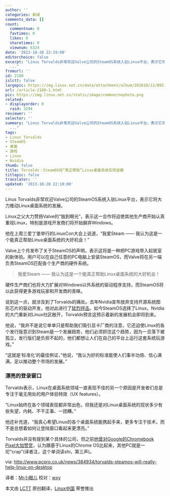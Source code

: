 ```yaml
---
author: ''
categories: 新闻
comments_data: []
count:
  commentnum: 0
  favtimes: 0
  likes: 0
  sharetimes: 0
  viewnum: 6324
date: '2013-10-28 22:19:00'
editorchoice: false
excerpt: "Linus Torvalds非常欢迎Valve公司的SteamOS系统入驻Linux平台，表示它将大力推动Linux桌面系统的发展。\r\nLinux之父大力赞扬Valve的独到眼光，表示这一合作将迫使其他生产商开始认真重视Linux，特别是游戏开发商们将开
  ..."
fromurl: ''
id: 2180
islctt: false
largepic: https://img.linux.net.cn/data/attachment/album/201610/12/095124vr9cmdgilii8rrwr.png
url: /article-2180-1.html
pic: https://img.linux.net.cn/static/image/common/nophoto.png
related:
- displayorder: 0
  raid: 3294
reviewer: ''
selector: ''
summary: "Linus Torvalds非常欢迎Valve公司的SteamOS系统入驻Linux平台，表示它将大力推动Linux桌面系统的发展。\r\nLinux之父大力赞扬Valve的独到眼光，表示这一合作将迫使其他生产商开始认真重视Linux，特别是游戏开发商们将开
  ..."
tags:
- Linus Torvalds
- SteamOS
- 桌面
- 游戏
- Linux
- Nvidia
thumb: false
title: Torvalds：SteamOS将“真正帮助”Linux桌面系统实现逆袭
titlepic: false
translator: ''
updated: '2013-10-28 22:19:00'
---
```


Linus Torvalds非常欢迎Valve公司的SteamOS系统入驻Linux平台，表示它将大力推动Linux桌面系统的发展。


Linux之父大力赞扬Valve的“独到眼光”，表示这一合作将迫使其他生产商开始认真重视Linux，特别是游戏开发商们将开始摒弃Windows。


他在上周三爱丁堡举行的LinuxCon大会上说道，“我爱Steam —— 我认为这是一个能真正帮助Linux桌面系统的大好机会！”


Valve上个月发布了关于SteamOS的声明，表示这将是一种把PC游戏带入起居室的新体验。用户可以在自己任意的PC电脑上安装SteamOS，而Valve将在另一端负责SteamOS匹配各个生产商的硬件系统。



> 
> 我爱Steam —— 我认为这是一个能真正帮助Linux桌面系统的大好机会！
> 
> 
> 


硬件生产商们也将大力扩展对Windows以外系统的驱动程序支持，而SteamOS将以此获得更多游戏玩家和开发商的青睐。


说到这一点，就涉及到了Torvalds的痛处。去年Nvidia宣布放弃支持开源系统图形芯片的驱动开发，他对此进行了[猛烈抨击](http://www.wired.com/wiredenterprise/2012/06/torvalds-nvidia-linux/)。如今SteamOS选择了Linux，Nvidia的大门重新对Linux社区敞开，Torvalds预言这预示着新的发展机会即将到来。


他说，“我并不是说它单单只是帮助我们吸引显卡厂商的注意，它还迫使Linux的各个发行版意识到Steam是一个发展趋势，他们必须抓住这个趋势，因为一旦落下被孤立，发行版们是负担不起的，他们都想让人们在自己的平台上运行这套系统玩游戏。”


“这就是‘标准化’的最佳例证，”他说，“我认为好的标准能使人们事半功倍、信心满满，足以推动整个市场的发展。”


### **漂亮的登录窗口**


Torvalds表示，Linux在桌面系统领域一直表现不佳的另一个原因是开发者们总是专注于毫无用处的用户体验特效（UX features）。


“Linux始终在各个领域表现都非常出色，但我还是对Linux桌面系统的现状多少有些失望，内耗、不干正事、一团糟。”


他还补充道，“我真心希望Linux的各个桌面系统能携起手来，更多专注于技术，而不是总想着如何让登陆窗口看起来更漂亮。”


Torvalds并没有提到某个具体的公司，但之前[他曾对Google的Chromebook Pixel大加赞赏](https://plus.google.com/+LinusTorvalds/posts/dk1aiW4JjHd)，认为跟基于Linux的Chrome OS比起来，其他PC就是一坨“crap”(译者注，这个单词读shi，第三声)。


 


via: <http://www.pcpro.co.uk/news/384934/torvalds-steamos-will-really-help-linux-on-desktop>


译者：[Mr小眼儿](http://blog.csdn.net/tinyeyeser) 校对：[wxy](https://github.com/wxy)


本文由 [LCTT](https://github.com/LCTT/TranslateProject) 原创翻译，[Linux中国](http://linux.cn/) 荣誉推出